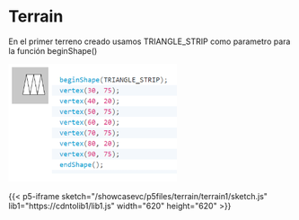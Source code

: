 # Terrain

En el primer terreno creado usamos TRIANGLE_STRIP como parametro para la función beginShape()

<img src="../../../../sketches/terrain1.png" width="300"  />

{{< p5-iframe  sketch="/showcasevc/p5files/terrain/terrain1/sketch.js" lib1="https://cdntolib1/lib1.js" width="620" height="620" >}}